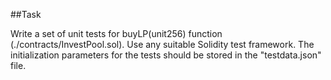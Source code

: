 ##Task

Write a set of unit tests for buyLP(unit256) function (./contracts/InvestPool.sol). Use any suitable Solidity test framework. The initialization parameters for the tests should be stored in the "testdata.json" file.
